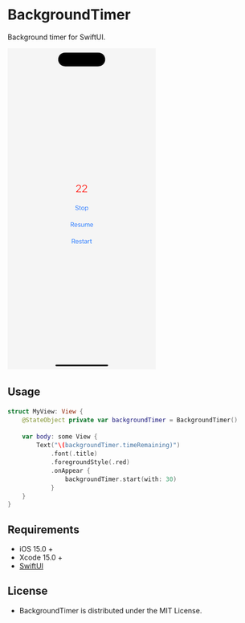 # BackgroundTimer

Background timer for SwiftUI.

![](./demo.png)

## Usage

```swift
struct MyView: View {
    @StateObject private var backgroundTimer = BackgroundTimer()
    
    var body: some View {
        Text("\(backgroundTimer.timeRemaining)")
            .font(.title)
            .foregroundStyle(.red)
            .onAppear {
                backgroundTimer.start(with: 30)
            }
    }
}
```

## Requirements

- iOS 15.0 +
- Xcode 15.0 +
- [SwiftUI](https://developer.apple.com/xcode/swiftui/)

## License

- BackgroundTimer is distributed under the MIT License.
